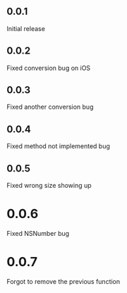 ## 0.0.1

Initial release

## 0.0.2

Fixed conversion bug on iOS

## 0.0.3

Fixed another conversion bug

## 0.0.4

Fixed method not implemented bug

## 0.0.5

Fixed wrong size showing up

# 0.0.6

Fixed NSNumber bug

# 0.0.7

Forgot to remove the previous function
